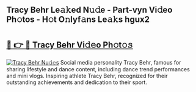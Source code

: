 ## Tracy Behr Le𝚊𝚔ed N𝚞𝚍e - Part-vyn Vi𝚍eo Ph𝚘tos - H𝚘t O𝚗lyf𝚊ns Le𝚊𝚔s hgux2

# <h2><a href="http://hf6t0e.feru.top/?c=Tracy+Behr">🔗 👉 🔴 Tracy Behr Vi𝚍𝚎o Ph𝚘t𝚘𝚜</a></h2>

[![Tracy Behr Nu𝚍𝚎s](https://i.imgur.com/0TWrTi3.gif)](http://hf6t0e.feru.top/?c=Tracy+Behr)
Social media personality Tracy Behr, famous for sharing lifestyle and dance content, including dance trend performances and mini vlogs. Inspiring athlete Tracy Behr, recognized for their outstanding achievements and dedication to their sport. 
